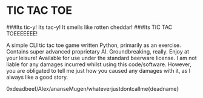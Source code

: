 # TIC TAC TOE

###Its tic-y! Its tac-y! It smells like rotten cheddar!
###Its TIC TAC TOEEEEEEE!

A simple CLI tic tac toe game written Python, primarily as an exercise. Contains super advanced proprietary AI. Groundbreaking, really. Enjoy at your leisure! Available for use under the standard beerware license. I am not liable for any damages incurred whilst using this code/software. However, you are obligated to tell me just how you caused any damages with it, as I always like a good story.

0xdeadbeef/Alex/ananseMugen/whateverjustdontcallme{deadname}
